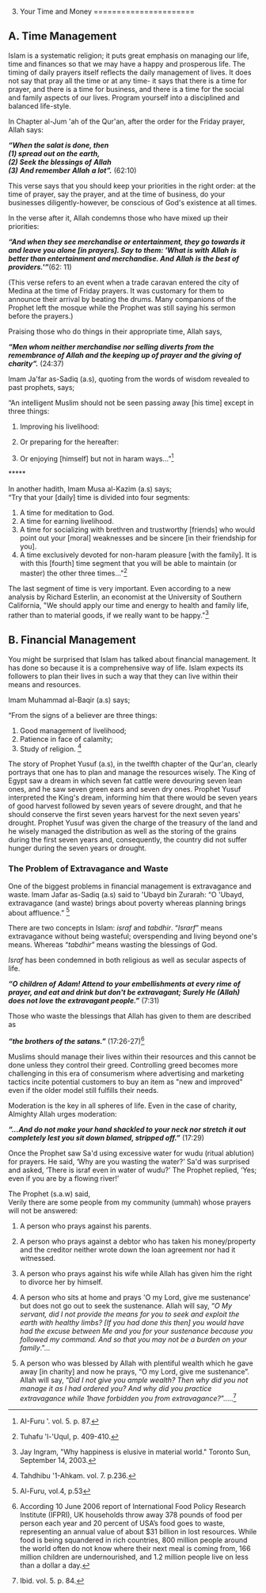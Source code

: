 3. Your Time and Money
======================

A. Time Management
------------------

Islam is a systematic religion; it puts great emphasis on managing our
life, time and finances so that we may have a happy and prosperous life.
The timing of daily prayers itself reflects the daily management of
lives. It does not say that pray all the time or at any time- it says
that there is a time for prayer, and there is a time for business, and
there is a time for the social and family aspects of our lives. Program
yourself into a disciplined and balanced life-style.

In Chapter al-Jum 'ah of the Qur'an, after the order for the Friday
prayer, Allah says:

***“When the salat is done, then***  
***(1) spread out on the earth,***  
***(2) Seek the blessings of*** ***Allah***  
***(3)*** ***And remember*** ***Allah*** ***a lot”.*** (62:10)

This verse says that you should keep your priorities in the right order:
at the time of prayer, say the prayer, and at the time of business, do
your businesses diligently-however, be conscious of God's existence at
all times.

In the verse after it, Allah condemns those who have mixed up their
priorities:

***“And when they see merchandise or entertainment, they go towards it
and leave you alone [in prayers]. Say to them: 'What is with***
***Allah*** ***is better than entertainment and merchandise. And***
***Allah*** ***is the best of providers.'”***(62: 11)

(This verse refers to an event when a trade caravan entered the city of
Medina at the time of Friday prayers. It was customary for them to
announce their arrival by beating the drums. Many companions of the
Prophet left the mosque while the Prophet was still saying his sermon
before the prayers.)

Praising those who do things in their appropriate time, Allah says,

***“Men whom neither merchandise nor selling diverts from the
remembrance of Allah and the keeping up of prayer and the giving of
charity”.*** (24:37)

lmam Ja'far as-Sadiq (a.s), quoting from the words of wisdom revealed to
past prophets, says;

“An intelligent Muslim should not be seen passing away [his time] except
in three things:  
 1. Improving his livelihood:

2. Or preparing for the hereafter:

3. Or enjoying [himself] but not in haram ways...”[^1]

\*\*\*\*\*

In another hadith, Imam Musa al-Kazim (a.s) says;  
 “Try that your [daily] time is divided into four segments:

1. A time for meditation to God.  
 2. A time for earning livelihood.  
 3. A time for socializing with brethren and trustworthy [friends] who
would point out your [moral] weaknesses and be sincere [in their
friendship for you].  
 4. A time exclusively devoted for non-haram pleasure [with the family].
It is with this [fourth] time segment that you will be able to maintain
(or master) the other three times..."[^2]

The last segment of time is very important. Even according to a new
analysis by Richard Esterlin, an economist at the University of Southern
California, "We should apply our time and energy to health and family
life, rather than to material goods, if we really want to be happy."[^3]

B. Financial Management
-----------------------

You might be surprised that Islam has talked about financial management.
It has done so because it is a comprehensive way of life. Islam expects
its followers to plan their lives in such a way that they can live
within their means and resources.

Imam Muhammad al-Baqir (a.s) says;

“From the signs of a believer are three things:  
 1. Good management of livelihood;  
 2. Patience in face of calamity;  
 3. Study of religion. [^4]

The story of Prophet Yusuf (a.s), in the twelfth chapter of the Qur'an,
clearly portrays that one has to plan and manage the resources wisely.
The King of Egypt saw a dream in which seven fat cattle were devouring
seven lean ones, and he saw seven green ears and seven dry ones. Prophet
Yusuf interpreted the King's dream, informing him that there would be
seven years of good harvest followed by seven years of severe drought,
and that he should conserve the first seven years harvest for the next
seven years' drought. Prophet Yusuf was given the charge of the treasury
of the land and he wisely managed the distribution as well as the
storing of the grains during the first seven years and, consequently,
the country did not suffer hunger during the seven years or drought.

### The Problem of Extravagance and Waste

One of the biggest problems in financial management is extravagance and
waste. lmam Jafar as-Sadiq (a.s) said to 'Ubayd bin Zurarah: “O 'Ubayd,
extravagance (and waste) brings about poverty whereas planning brings
about affluence.” [^5]

There are two concepts in Islam: *israf* and *tabdhir*. “*Israrf*” means
extravagance without being wasteful; overspending and living beyond
one's means. Whereas “*tabdhir*” means wasting the blessings of God.

*Israf* has been condemned in both religious as well as secular aspects
of life.

***“O*** ***children of*** ***Adam! Attend to your embellishments at
every rime of prayer, and eat and drink but don't be extravagant; Surely
He (Allah) does not love the extravagant people.”*** (7:31)

Those who waste the blessings that Allah has given to them are described
as

***“the brothers of the satans.”*** (17:26-27)[^6]

Muslims should manage their lives within their resources and this cannot
be done unless they control their greed. Controlling greed becomes more
challenging in this era of consumerism where advertising and marketing
tactics incite potential customers to buy an item as "new and improved"
even if the older model still fulfills their needs.

Moderation is the key in all spheres of life. Even in the case of
charity, Almighty Allah urges moderation:

***“...And do not make your hand shackled to your neck nor stretch***
***it out*** ***completely lest you sit down blamed, stripped off.”***
(17:29)

Once the Prophet saw Sa'd using excessive water for wudu (ritual
ablution) for prayers. He said, ‘Why are you wasting the water?’ Sa'd
was surprised and asked, ‘There is israf even in water of wudu?’ The
Prophet replied, ‘Yes; even if you are by a flowing river!’

The Prophet (s.a.w) said,  
 Verily there are some people from my community (ummah) whose prayers
will not be answered:

1. A person who prays against his parents.

2. A person who prays against a debtor who has taken his money/property
and the creditor neither wrote down the loan agreement nor had it
witnessed.

4. A person who prays against his wife while Allah has given him the
right to divorce her by himself.

5. A person who sits at home and prays 'O my Lord, give me sustenance'
but does not go out to seek the sustenance. Allah will say, “*O* *My
servant, did I not provide the means for you to seek and exploit the
earth with healthy limbs?* *[If* *you had done this then] you would have
had the excuse between Me and you for your sustenance because you
followed my command. And so that you may not be a burden on your
family*.”...

7. A person who was blessed by Allah with plentiful wealth which he gave
away [in charity] and now he prays, “O my Lord, give me sustenance”.
Allah will say, “*Did I not give you* *ample wealth?* *Then why did you
not manage it as I had ordered you? And why did you practice
extravagance while 1have forbidden you from extravagance?*”.....[^7]

[^1]: AI-Furu '. vol. 5. p. 87.

[^2]: Tuhafu 'l-'Uqul, p. 409-410.

[^3]: Jay Ingram, "Why happiness is elusive in material world." Toronto
Sun, September 14, 2003.

[^4]: Tahdhibu '1-Ahkam. vol. 7. p.236.

[^5]: Al-Furu, vol.4, p.53

[^6]: According 10 June 2006 report of International Food Policy
Research Institute (IFPRI), UK households throw away 378 pounds of food
per person each year and 20 percent of USA’s food goes to waste,
representing an annual value of about $31 billion in lost resources.
While food is being squandered in rich countries, 800 million people
around the world often do not know where their next meal is coming from,
166 million children are undernourished, and 1.2 million people live on
less than a dollar a day.

[^7]: Ibid. vol. 5. p. 84.


